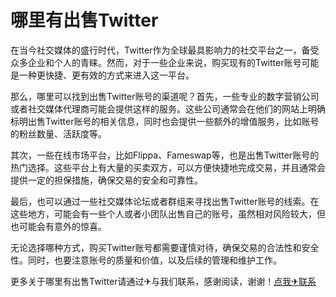 # 哪里有出售Twitter

在当今社交媒体的盛行时代，Twitter作为全球最具影响力的社交平台之一，备受众多企业和个人的青睐。然而，对于一些企业来说，购买现有的Twitter账号可能是一种更快捷、更有效的方式来进入这一平台。

那么，哪里可以找到出售Twitter账号的渠道呢？首先，一些专业的数字营销公司或者社交媒体代理商可能会提供这样的服务。这些公司通常会在他们的网站上明确标明出售Twitter账号的相关信息，同时也会提供一些额外的增值服务，比如账号的粉丝数量、活跃度等。

其次，一些在线市场平台，比如Flippa、Fameswap等，也是出售Twitter账号的热门选择。这些平台上有大量的买卖双方，可以方便快捷地完成交易，并且通常会提供一定的担保措施，确保交易的安全和可靠性。

最后，也可以通过一些社交媒体论坛或者群组来寻找出售Twitter账号的线索。在这些地方，可能会有一些个人或者小团队出售自己的账号，虽然相对风险较大，但也可能会有意外的惊喜。

无论选择哪种方式，购买Twitter账号都需要谨慎对待，确保交易的合法性和安全性。同时，也要注意账号的质量和价值，以及后续的管理和维护工作。

更多关于哪里有出售Twitter请通过✈与我们联系，感谢阅读，谢谢！[点我✈联系](https://1.k02.cc)